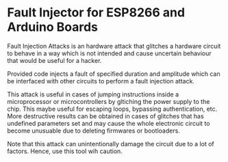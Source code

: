 # Fault Injector for ESP8266 and Arduino Boards 

Fault Injection Attacks is an hardware attack that glitches a hardware circuit to behave in a way which is not intended and cause uncertain behaviour that would be useful for a hacker. 

Provided code injects a fault of specified duration and amplitude which can be interfaced with other circuits to perform a fault injection attack. 

This attack is useful in cases of jumping instructions inside a microprocessor or microcontrollers by gltiching the power supply to the chip. This maybe useful for escaping loops, bypassing authentication, etc. More destructive results can be obtained in cases of glitches that has undefined parameters set and may cause the whole electronic circuit to become unusuable due to deleting firmwares or bootloaders. 

Note that this attack can unintentionally damage the circuit due to a lot of factors. Hence, use this tool wih caution. 



